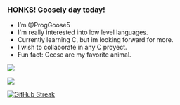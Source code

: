 ### HONKS! Goosely day today! 

- I’m @ProgGoose5
- I'm really interested into low level languages.
- Currently learning C, but im looking forward for more.
- I wish to collaborate in any C proyect.
- Fun fact: Geese are my favorite animal.

![](https://raw.githubusercontent.com/ProgGoose5/github-stats-g/60dead0aafa23f299ce43f7a831f420e1f74bd4c/generated/overview.svg?token=BMVA4IL3I6CLKTLLZT5PMZDH5MNWU)

![](https://raw.githubusercontent.com/ProgGoose5/github-stats-g/master/generated/languages.svg#gh-dark-mode-only)
  
[![GitHub Streak](https://streak-stats.demolab.com/?user=ProgGoose5)](https://git.io/streak-stats#gh-dark-mode-only)

